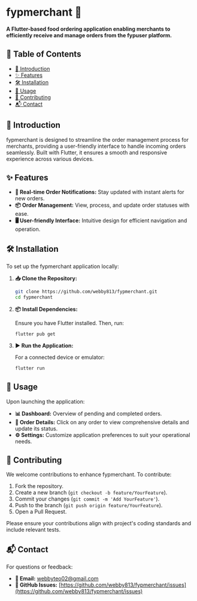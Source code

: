 # fypmerchant 🚀

**A Flutter-based food ordering application enabling merchants to efficiently receive and manage orders from the fypuser platform.**

## 📌 Table of Contents

- [📖 Introduction](#introduction)
- [✨ Features](#features)
- [🛠 Installation](#installation)
- [🚀 Usage](#usage)
- [🤝 Contributing](#contributing)
- [📬 Contact](#contact)

## 📖 Introduction

fypmerchant is designed to streamline the order management process for merchants, providing a user-friendly interface to handle incoming orders seamlessly. Built with Flutter, it ensures a smooth and responsive experience across various devices.

## ✨ Features

- **🔔 Real-time Order Notifications:** Stay updated with instant alerts for new orders.
- **📦 Order Management:** View, process, and update order statuses with ease.
- **🖥️ User-friendly Interface:** Intuitive design for efficient navigation and operation.

## 🛠 Installation

To set up the fypmerchant application locally:

1. **📥 Clone the Repository:**

   ```bash
   git clone https://github.com/webby813/fypmerchant.git
   cd fypmerchant
   ```

2. **📦 Install Dependencies:**

   Ensure you have Flutter installed. Then, run:

   ```bash
   flutter pub get
   ```

3. **▶️ Run the Application:**

   For a connected device or emulator:

   ```bash
   flutter run
   ```

## 🚀 Usage

Upon launching the application:

- **📊 Dashboard:** Overview of pending and completed orders.
- **📜 Order Details:** Click on any order to view comprehensive details and update its status.
- **⚙️ Settings:** Customize application preferences to suit your operational needs.

## 🤝 Contributing

We welcome contributions to enhance fypmerchant. To contribute:

1. Fork the repository.
2. Create a new branch (`git checkout -b feature/YourFeature`).
3. Commit your changes (`git commit -m 'Add YourFeature'`).
4. Push to the branch (`git push origin feature/YourFeature`).
5. Open a Pull Request.

Please ensure your contributions align with project's coding standards and include relevant tests.

## 📬 Contact

For questions or feedback:

- **📧 Email:** [webbyteo02@gmail.com](mailto:webbyteo02@gmail.com)
- **🐛 GitHub Issues:** [https://github.com/webby813/fypmerchant/issues](https://github.com/webby813/fypmerchant/issues)

